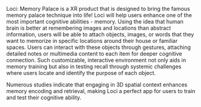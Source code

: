 Loci: Memory Palace is a XR product that is designed to bring the famous memory palace technique into life! Loci will help users enhance one of the most important cognitive abilities - memory. Using the idea that human brain is better at remembering images and locations than abstract information, users will be able to attach objects, images, or words that they want to memorize in specific locations around their house or familiar spaces. Users can interact with these objects through gestures, attaching detailed notes or multimedia content to each item for deeper cognitive connection. Such customizable, interactive environment not only aids in memory training but also in testing recall through systemic challenges where users locate and identify the purpose of each object.

Numerous studies indicate that engaging in 3D spatial context enhances memory encoding and retrieval, making Loci a perfect app for users to train and test their cognitive ability.  
